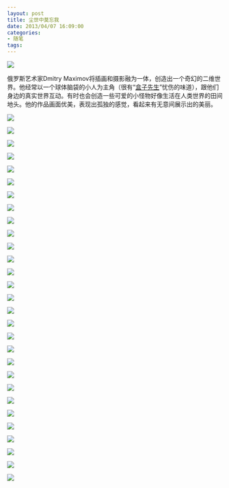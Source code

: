 ```yaml
---
layout: post
title: 尘世中莫忘我
date: 2013/04/07 16:09:00
categories: 
- 随笔
tags: 
---
```


![](https://ww3.sinaimg.cn/large/006tNc79gw1fahpg8pvwuj30eg09mq37.jpg)

俄罗斯艺术家Dmitry Maximov将插画和摄影融为一体，创造出一个奇幻的二维世界。他经常以一个球体脑袋的小人为主角（很有“[盒子先生](http://www.u148.net/article/13882.html)”忧伤的味道），跟他们身边的真实世界互动。有时也会创造一些可爱的小怪物好像生活在人类世界的田间地头。他的作品画面优美，表现出孤独的感觉，看起来有无意间展示出的美丽。

![](https://ww3.sinaimg.cn/large/006tNc79gw1fahpg8pvwuj30eg09mq37.jpg)

![](https://ww3.sinaimg.cn/large/006tNc79gw1fahpg8pvwuj30eg09mq37.jpg)

![](https://ww3.sinaimg.cn/large/006tNc79gw1fahpg8pvwuj30eg09mq37.jpg)

![](https://ww3.sinaimg.cn/large/006tNc79gw1fahpg8pvwuj30eg09mq37.jpg)

![](https://ww3.sinaimg.cn/large/006tNc79gw1fahpg8pvwuj30eg09mq37.jpg)

![](https://ww3.sinaimg.cn/large/006tNc79gw1fahpg8pvwuj30eg09mq37.jpg)

![](https://ww3.sinaimg.cn/large/006tNc79gw1fahpg8pvwuj30eg09mq37.jpg)

![](https://ww3.sinaimg.cn/large/006tNc79gw1fahpg8pvwuj30eg09mq37.jpg)

![](https://ww3.sinaimg.cn/large/006tNc79gw1fahpg8pvwuj30eg09mq37.jpg)

![](https://ww3.sinaimg.cn/large/006tNc79gw1fahpg8pvwuj30eg09mq37.jpg)

![](https://ww3.sinaimg.cn/large/006tNc79gw1fahpg8pvwuj30eg09mq37.jpg)

![](https://ww3.sinaimg.cn/large/006tNc79gw1fahpg8pvwuj30eg09mq37.jpg)

![](https://ww3.sinaimg.cn/large/006tNc79gw1fahpg8pvwuj30eg09mq37.jpg)

![](https://ww3.sinaimg.cn/large/006tNc79gw1fahpg8pvwuj30eg09mq37.jpg)

![](https://ww3.sinaimg.cn/large/006tNc79gw1fahpg8pvwuj30eg09mq37.jpg)

![](https://ww3.sinaimg.cn/large/006tNc79gw1fahpg8pvwuj30eg09mq37.jpg)

![](https://ww3.sinaimg.cn/large/006tNc79gw1fahpg8pvwuj30eg09mq37.jpg)

![](https://ww3.sinaimg.cn/large/006tNc79gw1fahpg8pvwuj30eg09mq37.jpg)

![](https://ww3.sinaimg.cn/large/006tNc79gw1fahpg8pvwuj30eg09mq37.jpg)

![](https://ww3.sinaimg.cn/large/006tNc79gw1fahpg8pvwuj30eg09mq37.jpg)

![](https://ww3.sinaimg.cn/large/006tNc79gw1fahpg8pvwuj30eg09mq37.jpg)

![](https://ww3.sinaimg.cn/large/006tNc79gw1fahpg8pvwuj30eg09mq37.jpg)

![](https://ww3.sinaimg.cn/large/006tNc79gw1fahpg8pvwuj30eg09mq37.jpg)

![](https://ww3.sinaimg.cn/large/006tNc79gw1fahpg8pvwuj30eg09mq37.jpg)

![](https://ww3.sinaimg.cn/large/006tNc79gw1fahpg8pvwuj30eg09mq37.jpg)

![](https://ww3.sinaimg.cn/large/006tNc79gw1fahpg8pvwuj30eg09mq37.jpg)

![](https://ww3.sinaimg.cn/large/006tNc79gw1fahpg8pvwuj30eg09mq37.jpg)

![](https://ww3.sinaimg.cn/large/006tNc79gw1fahpg8pvwuj30eg09mq37.jpg)

![](https://ww3.sinaimg.cn/large/006tNc79gw1fahpg8pvwuj30eg09mq37.jpg)

